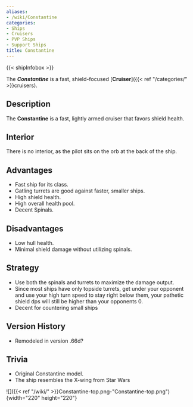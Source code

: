 ```yaml
---
aliases:
- /wiki/Constantine
categories:
- Ships
- Cruisers
- PVP Ships
- Support Ships
title: Constantine
---  
```


{{< shipInfobox >}} 

The **_Constantine_** is a fast, shield-focused [**Cruiser**]({{< ref "/categories/" >}}cruisers).

## Description

The **Constantine** is a fast, lightly armed cruiser that favors shield health.

## Interior

There is no interior, as the pilot sits on the orb at the back of the ship.

## Advantages

- Fast ship for its class.
- Gatling turrets are good against faster, smaller ships.
- High shield health.
- High overall health pool.
- Decent Spinals.

## Disadvantages

- Low hull health.
- Minimal shield damage without utilizing spinals.

## Strategy

- Use both the spinals and turrets to maximize the damage output.
- Since most ships have only topside turrets, get under your opponent and use your high turn speed to stay right below them, your pathetic shield dps will still be higher than your opponents 0.
- Decent for countering small ships

## Version History 

- Remodeled in version .66d?

## Trivia

- Original Constantine model.
- The ship resembles the X-wing from Star Wars

![]({{< ref "/wiki/" >}}Constantine-top.png-"Constantine-top.png"){width="220" height="220"}